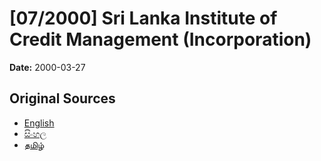 # [07/2000] Sri Lanka Institute of Credit Management (Incorporation)

**Date:** 2000-03-27

## Original Sources

- [English](https://documents.gov.lk/view/acts/2000/3/07-2000_E.pdf)
- [සිංහල](https://documents.gov.lk/view/acts/2000/3/07-2000_S.pdf)
- [தமிழ்](https://documents.gov.lk/view/acts/2000/3/07-2000_T.pdf)
